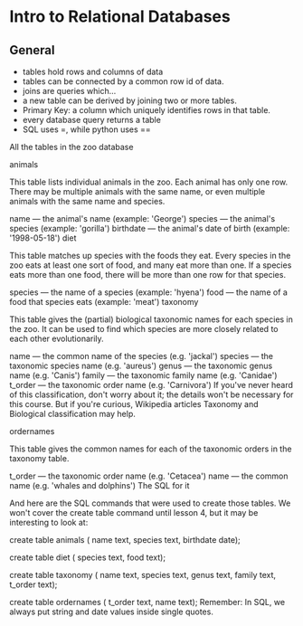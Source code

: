 # Intro to Relational Databases

## General
- tables hold rows and columns of data
- tables can be connected by a common row id of data.
- joins are queries which...
- a new table can be derived by joining two or more tables.
- Primary Key: a column which uniquely identifies rows in that table.
- every database query returns a table
- SQL uses =, while python uses ==













All the tables in the zoo database

animals

This table lists individual animals in the zoo. Each animal has only one row. There may be multiple animals with the same name, or even multiple animals with the same name and species.

name — the animal's name (example: 'George')
species — the animal's species (example: 'gorilla')
birthdate — the animal's date of birth (example: '1998-05-18')
diet

This table matches up species with the foods they eat. Every species in the zoo eats at least one sort of food, and many eat more than one. If a species eats more than one food, there will be more than one row for that species.

species — the name of a species (example: 'hyena')
food — the name of a food that species eats (example: 'meat')
taxonomy

This table gives the (partial) biological taxonomic names for each species in the zoo. It can be used to find which species are more closely related to each other evolutionarily.

name — the common name of the species (e.g. 'jackal')
species — the taxonomic species name (e.g. 'aureus')
genus — the taxonomic genus name (e.g. 'Canis')
family — the taxonomic family name (e.g. 'Canidae')
t_order — the taxonomic order name (e.g. 'Carnivora')
If you've never heard of this classification, don't worry about it; the details won't be necessary for this course. But if you're curious, Wikipedia articles Taxonomy and Biological classification may help.

ordernames

This table gives the common names for each of the taxonomic orders in the taxonomy table.

t_order — the taxonomic order name (e.g. 'Cetacea')
name — the common name (e.g. 'whales and dolphins')
The SQL for it

And here are the SQL commands that were used to create those tables. We won't cover the create table command until lesson 4, but it may be interesting to look at:

create table animals (
       name text,
       species text,
       birthdate date);

create table diet (
       species text,
       food text);

create table taxonomy (
       name text,
       species text,
       genus text,
       family text,
       t_order text);

create table ordernames (
       t_order text,
       name text);
Remember: In SQL, we always put string and date values inside single quotes.

